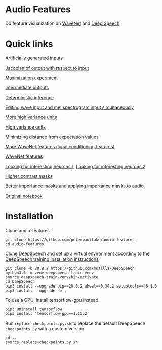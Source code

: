 # Audio Features
Do feature visualization on [WaveNet](https://arxiv.org/pdf/1609.03499.pdf) and [Deep Speech](https://arxiv.org/pdf/1412.5567.pdf).

# Quick links
[Artificially generated inputs](https://peterpaullake.github.io/audio-features/artificially-generated-inputs.html)

[Jacobian of output with respect to input](https://peterpaullake.github.io/audio-features/jacobian-experiment.html)

[Maximization experiment](https://peterpaullake.github.io/audio-features/maximization-experiment.html)

[Intermediate outputs](https://peterpaullake.github.io/audio-features/table/index.html)

[Deterministic inference](https://peterpaullake.github.io/audio-features/deterministic-inference.html)

[Editing wave input and mel spectrogram input simultaneously](https://peterpaullake.github.io/audio-features/editing-wave-input-and-mel-spec-simultaneously.html)

[More high variance units](https://peterpaullake.github.io/audio-features/more-high-variance-units.html)

[High variance units](https://peterpaullake.github.io/audio-features/high-variance-units.html)

[Minimizing distance from expectation values](https://peterpaullake.github.io/audio-features/minimizing-distance-from-expectation-values.html)

[More WaveNet features (local conditioning features)](https://peterpaullake.github.io/audio-features/more-wavenet-features.html)

[WaveNet features](https://peterpaullake.github.io/audio-features/wavenet-features.html)

[Looking for interesting neurons 1](https://peterpaullake.github.io/audio-features/looking-for-interesting-neurons-1.html), [Looking for interesting neurons 2](https://peterpaullake.github.io/audio-features/looking-for-interesting-neurons-2.html)

[Higher contrast masks](https://peterpaullake.github.io/audio-features/higher-contrast-masks.html)

[Better importance masks and applying importance masks to audio](https://peterpaullake.github.io/audio-features/importance-masks.html)

[Original notebook](https://peterpaullake.github.io/audio-features/audio-features.html)

# Installation
Clone audio-features
```
git clone https://github.com/peterpaullake/audio-features
cd audio-features
```
Clone DeepSpeech and set up a virtual environment according to the [DeepSpeech training installation instructions](https://deepspeech.readthedocs.io/en/latest/TRAINING.html)
```
git clone -b v0.8.2 https://github.com/mozilla/DeepSpeech
python3.6 -m venv deepspeech-train-venv
source deepspeech-train-venv/bin/activate
cd DeepSpeech
pip3 install --upgrade pip==20.0.2 wheel==0.34.2 setuptools==46.1.3
pip3 install --upgrade -e .
```
To use a GPU, install tensorflow-gpu instead
```
pip3 uninstall tensorflow
pip3 install 'tensorflow-gpu==1.15.2'
```
Run `replace-checkpoints.py.sh` to replace the default DeepSpeech `checkpoints.py` with a custom version
```
cd ..
source replace-checkpoints.py.sh
```
